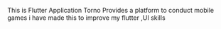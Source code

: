 This is Flutter Application Torno Provides a platform to conduct mobile games 
i have made this to improve my flutter ,UI skills
